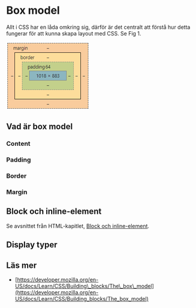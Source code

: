 # Box model

Allt i CSS har en låda omkring sig, därför är det centralt att förstå hur detta fungerar för att kunna skapa layout med CSS. Se Fig 1.

![Fig 1, box model fr&#xE5;n Chromes utvecklarverktyg.](../.gitbook/assets/box-model.png)

## Vad är box model

### Content

### Padding

### Border

### Margin

## Block och inline-element

Se avsnittet från HTML-kapitlet, [Block och inline-element](../html/html-spraket.md#block-och-inline-element).

## Display typer

## Läs mer

* [https://developer.mozilla.org/en-US/docs/Learn/CSS/Building\_blocks/The\_box\_model](https://developer.mozilla.org/en-US/docs/Learn/CSS/Building_blocks/The_box_model)

